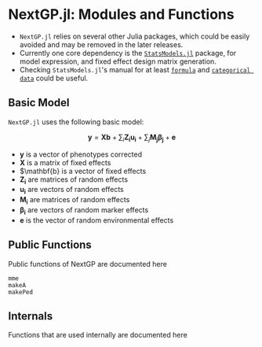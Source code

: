
# NextGP.jl: Modules and Functions

* `NextGP.jl` relies on several other Julia packages, which could be easily avoided and may be removed in the later releases.
* Currently one core dependency is the [`StatsModels.jl`](https://juliastats.org/StatsModels.jl/latest/) package, for model expression, and fixed effect design matrix generation.
* Checking `StatsModels.jl`'s manual for at least [`formula`](https://juliastats.org/StatsModels.jl/latest/formula/#The-@formula-language)  and  [`categorical data`](https://juliastats.org/StatsModels.jl/latest/contrasts/#Modeling-categorical-data) could be useful. 

## Basic Model

`NextGP.jl` uses the following basic model:

$$
\mathbf{y}= \mathbf{X}\mathbf{b} + \sum_{i}\mathbf{Z_i}\mathbf{u_i}  + \sum_{j}\mathbf{M_j}\boldsymbol{\beta_j} + \mathbf{e}
$$

* $\mathbf{y}$ is a vector of phenotypes corrected
* $\mathbf{X}$ is a matrix of fixed effects
* $\mathbf{b} is a vector of fixed effects
* $\mathbf{Z_i}$ are matrices of random effects
* $\mathbf{u_i}$ are vectors of random effects
* $\mathbf{M_i}$ are matrices of random effects
* $\mathbf{\boldsymbol{\beta}_i}$ are vectors of random marker effects
* $\mathbf{e}$ is the vector of random environmental
effects

## Public Functions

Public functions of NextGP are documented here


```@docs
mme
makeA
makePed
```

## Internals

Functions that are used internally are documented here
